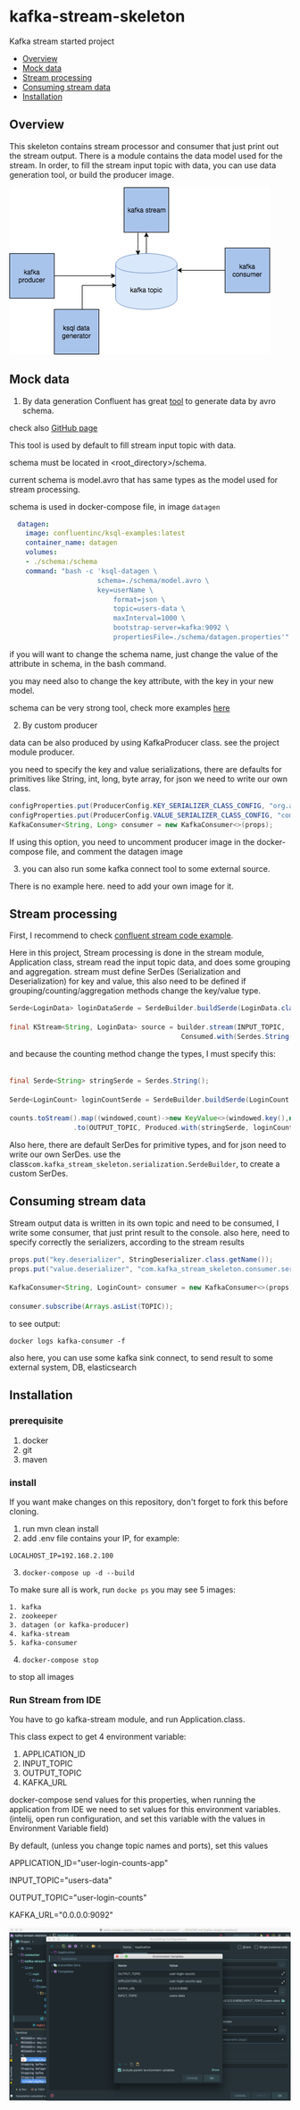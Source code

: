 # kafka-stream-skeleton

<p>Kafka stream started project</p>
<ul>
  <li><a href="#Overview">Overview</a></li>
  <li><a href="#Mock-data">Mock data</a></li>
  <li><a href="#Stream-processing">Stream processing</a></li>
  <li><a href="#Consuming-stream-data">Consuming stream data</a></li>
  <li><a href="#Installation">Installation</a></li>
</ul>

## Overview

This skeleton contains stream processor and consumer that just print out the stream output.
There is a module contains the data model used for the stream.
In order, to fill the stream input topic with data, you can use data generation tool, or build the producer image.

![Full flow](kafka-skeleton.png)

## Mock data

1. By data generation
Confluent has great [tool](https://docs.confluent.io/current/ksql/docs/tutorials/generate-custom-test-data.html) to generate data by avro schema.

check also [GitHub page](https://github.com/confluentinc/ksql/tree/master/ksql-examples)

This tool is used by default to fill stream input topic with data.

schema must be located in <root_directory>/schema.

current schema is model.avro that has same types as the model used for stream processing.

schema is used in docker-compose file, in image `datagen`

```yaml
  datagen:
    image: confluentinc/ksql-examples:latest
    container_name: datagen
    volumes:
    - ./schema:/schema
    command: "bash -c 'ksql-datagen \
                      schema=./schema/model.avro \
                      key=userName \
                          format=json \
                          topic=users-data \
                          maxInterval=1000 \
                          bootstrap-server=kafka:9092 \
                          propertiesFile=./schema/datagen.properties'"
```

if you will want to change the schema name, just change the value of the attribute in schema, in the bash command.

you may need also to change the key attribute, with the key in your new model.

schema can be very strong tool, check more examples [here](https://github.com/confluentinc/ksql/tree/master/ksql-examples)  
 
2. By custom producer

data can be also produced  by using KafkaProducer class. see the project module producer.

you need to specify the key and value serializations, there are defaults for primitives like String, int, long, byte array, for json we need to write our own class. 

```java
configProperties.put(ProducerConfig.KEY_SERIALIZER_CLASS_CONFIG, "org.apache.kafka.common.serialization.StringSerializer");
configProperties.put(ProducerConfig.VALUE_SERIALIZER_CLASS_CONFIG, "com.kafka_stream_skeleton.producer.serialization.JsonPOJOSerializer");
KafkaConsumer<String, Long> consumer = new KafkaConsumer<>(props);
```
If using this option, you need to uncomment producer image in the docker-compose file, and comment the datagen image

3. you can also run some kafka connect tool to some external source.
 
There is no example here. need to add your own image for it.

## Stream processing

First, I recommend to check [confluent stream code example](https://github.com/confluentinc/kafka-streams-examples/tree/5.0.1-post/src/main/java/io/confluent/examples/streams).

Here in this project, Stream processing is done in the stream module, Application class, stream read the input topic data, and does some grouping and aggregation.
stream must define SerDes (Serialization and Deserialization) for key and value, this also need to be defined if grouping/counting/aggregation methods change the key/value type.

```java
Serde<LoginData> loginDataSerde = SerdeBuilder.buildSerde(LoginData.class);

final KStream<String, LoginData> source = builder.stream(INPUT_TOPIC, 
                                           Consumed.with(Serdes.String(), loginDataSerde));

```

and because the counting method change the types, I must specify this:
```java

final Serde<String> stringSerde = Serdes.String();

Serde<LoginCount> loginCountSerde = SerdeBuilder.buildSerde(LoginCount.class);

counts.toStream().map((windowed,count)->new KeyValue<>(windowed.key(),new LoginCount(windowed.key(),count,windowed.window().start(),windowed.window().end())))
                .to(OUTPUT_TOPIC, Produced.with(stringSerde, loginCountSerde));
```

Also here, there are default SerDes for primitive types, and for json need to write our own SerDes.
use the class`com.kafka_stream_skeleton.serialization.SerdeBuilder`, to create a custom SerDes.

## Consuming stream data

Stream output data is written in its own topic and need to be consumed, I write some consumer, that just print result to the console.
also here, need to specify correctly the serializers, according to the stream results

```java
props.put("key.deserializer", StringDeserializer.class.getName());
props.put("value.deserializer", "com.kafka_stream_skeleton.consumer.serialization.JsonPOJODeserializer");

KafkaConsumer<String, LoginCount> consumer = new KafkaConsumer<>(props);
    
consumer.subscribe(Arrays.asList(TOPIC));
```

to see output:
```
docker logs kafka-consumer -f
```

also here, you can use some kafka sink connect, to send result to some external system, DB, elasticsearch

## Installation

### prerequisite

1. docker
2. git
3. maven

### install 

If you want make changes on this repository, don't forget to fork this before cloning.

1. run mvn clean install
2. add .env file contains your IP, for example:
```properties
LOCALHOST_IP=192.168.2.100
```
3. `docker-compose up -d --build`

To make sure all is work, run `docke ps` you may see 5 images:

    1. kafka
    2. zookeeper
    3. datagen (or kafka-producer)
    4. kafka-stream
    5. kafka-consumer

4. `docker-compose stop `

to stop all images


### Run Stream from IDE

You have to go kafka-stream module, and run Application.class.

This class expect to get 4 environment variable:

1. APPLICATION_ID
2. INPUT_TOPIC
3. OUTPUT_TOPIC
4. KAFKA_URL

docker-compose send values for this properties, when running the application from IDE we need to set values for this environment variables.
(intelij, open run configuration, and set this variable with the values in Environment Variable field)

By default, (unless you change topic names and ports), set this values

APPLICATION_ID="user-login-counts-app" 

INPUT_TOPIC="users-data" 

OUTPUT_TOPIC="user-login-counts" 

KAFKA_URL="0.0.0.0:9092"


![see example](env-variable-intelij.png)


